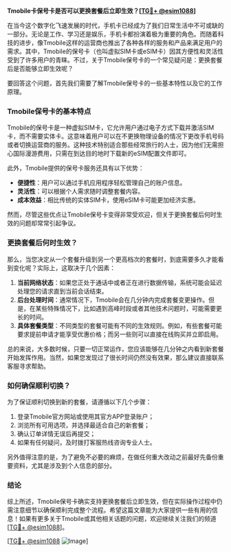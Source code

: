 **Tmobile卡保号卡是否可以更换套餐后立即生效？[[TG💪+ @esim1088](https://t.me/s/esim1088)]**

在当今这个数字化飞速发展的时代，手机卡已经成为了我们日常生活中不可或缺的一部分。无论是工作、学习还是娱乐，手机卡都扮演着极为重要的角色。而随着科技的进步，像Tmobile这样的运营商也推出了各种各样的服务和产品来满足用户的需求。其中，Tmobile的保号卡（也叫虚拟SIM卡或eSIM卡）因其方便性和灵活性受到了许多用户的青睐。不过，关于Tmobile保号卡的一个常见疑问是：更换套餐后是否能够立即生效呢？

要回答这个问题，首先我们需要了解Tmobile保号卡的一些基本特性以及它的工作原理。

### Tmobile保号卡的基本特点

Tmobile的保号卡是一种虚拟SIM卡，它允许用户通过电子方式下载并激活SIM卡，而不需要实体卡。这意味着用户可以在不更换物理设备的情况下更改手机号码或者切换运营商的服务。这种技术特别适合那些经常旅行的人士，因为他们无需担心国际漫游费用，只需在到达目的地时下载新的eSIM配置文件即可。

此外，Tmobile提供的保号卡服务还具有以下优势：
- **便捷性**：用户可以通过手机应用程序轻松管理自己的账户信息。
- **灵活性**：可以根据个人需求随时调整套餐内容。
- **成本效益**：相比传统的实体SIM卡，使用eSIM卡可能更加经济实惠。

然而，尽管这些优点让Tmobile保号卡变得非常受欢迎，但关于更换套餐后何时生效的问题却常常引起争议。

### 更换套餐后何时生效？

那么，当您决定从一个套餐升级到另一个更高档次的套餐时，到底需要多久才能看到变化呢？实际上，这取决于几个因素：

1. **当前网络状态**：如果您正处于通话中或者正在进行数据传输，系统可能会延迟处理您的请求直到当前会话结束。
2. **后台处理时间**：通常情况下，Tmobile会在几分钟内完成套餐变更操作。但是，在某些特殊情况下，比如遇到高峰时段或者其他技术问题时，可能需要更长的时间。
3. **具体套餐类型**：不同类型的套餐可能有不同的生效规则。例如，有些套餐可能要求提前申请才能享受优惠价格；而另一些则可以直接在线购买并立即启用。

总的来说，大多数时候，只要一切正常运作，您应该能够在几分钟之内看到新套餐开始发挥作用。当然，如果您发现过了很长时间仍然没有效果，那么建议直接联系客服寻求帮助。

### 如何确保顺利切换？

为了保证顺利切换到新的套餐，请遵循以下几个步骤：

1. 登录Tmobile官方网站或使用其官方APP登录账户；
2. 浏览所有可用选项，并选择最适合自己的新套餐；
3. 确认订单详情无误后再提交；
4. 如果有任何疑问，及时拨打客服热线咨询专业人士。

另外值得注意的是，为了避免不必要的麻烦，在做任何重大改动之前最好先备份重要资料，尤其是涉及到个人信息的部分。

### 结论

综上所述，Tmobile保号卡确实支持更换套餐后立即生效，但在实际操作过程中仍需注意细节以确保顺利完成整个流程。希望这篇文章能为大家提供一些有用的信息！如果有更多关于Tmobile或其他相关话题的问题，欢迎继续关注我们的频道[[TG💪+ @esim1088](https://t.me/s/esim1088)]。

[[TG💪+ @esim1088](https://t.me/s/esim1088) ![Image](https://i.postimg.cc/4NQfJmqS/Snipaste-2025-05-13-00-14-12.png)]
